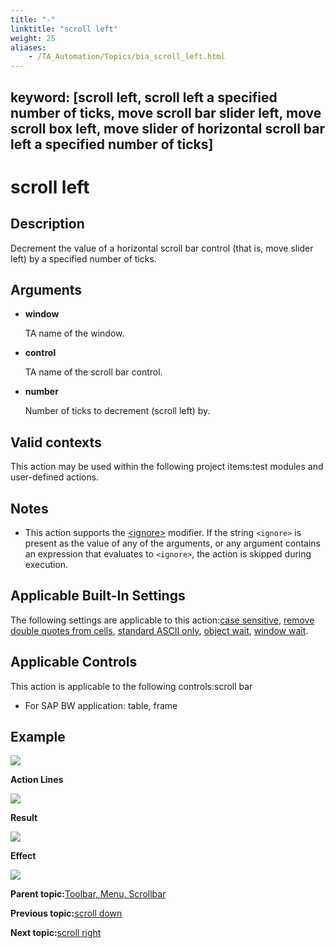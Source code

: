 ```yaml
--- 
title: "-"
linktitle: "scroll left"
weight: 25
aliases: 
    - /TA_Automation/Topics/bia_scroll_left.html
---
```

keyword: [scroll left, scroll left a specified number of ticks, move scroll bar slider left, move scroll box left, move slider of horizontal scroll bar left a specified number of ticks]
---

# scroll left

## Description

Decrement the value of a horizontal scroll bar control \(that is, move slider left\) by a specified number of ticks.

## Arguments

-   **window**

    TA name of the window.

-   **control**

    TA name of the scroll bar control.

-   **number**

    Number of ticks to decrement \(scroll left\) by.


## Valid contexts

This action may be used within the following project items:test modules and user-defined actions.

## Notes

-   This action supports the [<ignore\>](/images//Images/TA_Automation/Topics/Ignoring_action.html) modifier. If the string `<ignore>` is present as the value of any of the arguments, or any argument contains an expression that evaluates to `<ignore>`, the action is skipped during execution.

## Applicable Built-In Settings

The following settings are applicable to this action:[case sensitive](bis_case_sensitive.html), [remove double quotes from cells](bis_remove_double_quotes_from_cells.html), [standard ASCII only](bis_standard_ASCII_only.html), [object wait](bis_object_wait.html), [window wait](bis_window_wait.html).

## Applicable Controls

This action is applicable to the following controls:scroll bar

-   For SAP BW application: table, frame

## Example

![](/images//Images/bia_scroll_left_aut1.png)

**Action Lines**

![](/images//Images/bia_scroll_left_pgm.png)

**Result**

![](/images//Images/bia_scroll_left_res.png)

**Effect**

![](/images//Images/bia_scroll_left_aut2.png)

**Parent topic:**[Toolbar, Menu, Scrollbar](/TA_Automation/Topics/bia_Toolbar_Menu_Scrollbar.html)

**Previous topic:**[scroll down](/TA_Automation/Topics/bia_scroll_down.html)

**Next topic:**[scroll right](/TA_Automation/Topics/bia_scroll_right.html)

